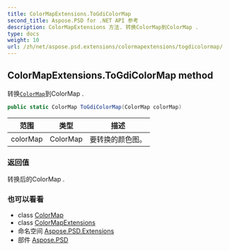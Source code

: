 ```yaml
---
title: ColorMapExtensions.ToGdiColorMap
second_title: Aspose.PSD for .NET API 参考
description: ColorMapExtensions 方法. 转换ColorMap到ColorMap .
type: docs
weight: 10
url: /zh/net/aspose.psd.extensions/colormapextensions/togdicolormap/
---
```

## ColorMapExtensions.ToGdiColorMap method

转换[`ColorMap`](../../../aspose.psd/colormap/)到ColorMap .

```csharp
public static ColorMap ToGdiColorMap(ColorMap colorMap)
```

| 范围 | 类型 | 描述 |
| --- | --- | --- |
| colorMap | ColorMap | 要转换的颜色图。 |

### 返回值

转换后的ColorMap .

### 也可以看看

* class [ColorMap](../../../aspose.psd/colormap/)
* class [ColorMapExtensions](../)
* 命名空间 [Aspose.PSD.Extensions](../../colormapextensions/)
* 部件 [Aspose.PSD](../../../)


